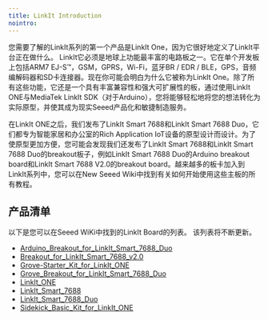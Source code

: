 ```yaml
---
title: LinkIt Introduction
nointro:
---
```


您需要了解的LinkIt系列的第一个产品是Li​​nkIt One，因为它很好地定义了LinkIt平台正在做什么。 LinkIt它必须是地球上功能最丰富的电路板之一。它在单个开发板上包括ARM7 EJ-S™，GSM，GPRS，Wi-Fi，蓝牙BR / EDR / BLE，GPS，音频编解码器和SD卡连接器。现在你可能会明白为什么它被称为LinkIt One。除了所有这些功能，它还是一个具有丰富兼容性和强大可扩展性的板，通过使用LinkIt ONE与MediaTek LinkIt SDK（对于Arduino），您将能够轻松地将您的想法转化为实际原型，并使其成为现实Seeed产品化和敏捷制造服务。

在LinkIt ONE之后，我们发布了LinkIt Smart 7688和LinkIt Smart 7688 Duo，它们都专为智能家居和办公室的Rich Application IoT设备的原型设计而设计。为了使原型更加方便，您可能会发现我们还发布了LinkIt Smart 7688和LinkIt Smart 7688 Duo的breakout板子，例如LinkIt Smart 7688 Duo的Arduino breakout board和LinkIt Smart 7688 V2.0的breakout board。越来越多的板卡加入到LinkIt系列中，您可以在New Seeed Wiki中找到有关如何开始使用这些主板的所有教程。

## 产品清单

以下是您可以在Seeed WiKi中找到的LinkIt Board的列表。 该列表将不断更新。


* [Arduino_Breakout_for_LinkIt_Smart_7688_Duo](http://wiki.seeedstudio.com/cn/Arduino_Breakout_for_LinkIt_Smart_7688_Duo)
* [Breakout_for_LinkIt_Smart_7688_v2.0](http://wiki.seeedstudio.com/cn/Breakout_for_LinkIt_Smart_7688_v2.0)
* [Grove-Starter_Kit_for_LinkIt_ONE](http://wiki.seeedstudio.com/cn/Grove-Starter_Kit_for_LinkIt_ONE)
* [Grove_Breakout_for_LinkIt_Smart_7688_Duo](http://wiki.seeedstudio.com/cn/Grove_Breakout_for_LinkIt_Smart_7688_Duo)
* [LinkIt_ONE](http://wiki.seeedstudio.com/cn/LinkIt_ONE)
* [LinkIt_Smart_7688](http://wiki.seeedstudio.com/cn/LinkIt_Smart_7688)
* [LinkIt_Smart_7688_Duo](http://wiki.seeedstudio.com/cn/LinkIt_Smart_7688_Duo/)
* [Sidekick_Basic_Kit_for_LinkIt_ONE](http://wiki.seeedstudio.com/cn/Sidekick_Basic_Kit_for_LinkIt_ONE)